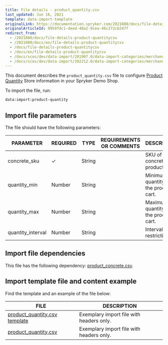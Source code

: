 ```yaml
---
title: File details - product_quantity.csv
last_updated: Jun 16, 2021
template: data-import-template
originalLink: https://documentation.spryker.com/2021080/docs/file-details-product-quantitycsv
originalArticleId: 9959fdc1-deed-48a2-9cea-46c272cb247f
redirect_from:
  - /2021080/docs/file-details-product-quantitycsv
  - /2021080/docs/en/file-details-product-quantitycsv
  - /docs/file-details-product-quantitycsv
  - /docs/en/file-details-product-quantitycsv
  - /docs/scos/dev/data-import/201907.0/data-import-categories/merchandising-setup/product-merchandising/file-details-product-quantity.csv.html
  - /docs/scos/dev/data-import/202212.0/data-import-categories/merchandising-setup/product-merchandising/file-details-product-quantity.csv.html
---
```


This document describes the `product_quantity.csv` file to configure [Product Quantity](/docs/pbc/all/cart-and-checkout/{{site.version}}/non-splittable-products-feature-overview.html) Store information in your Spryker Demo Shop.

To import the file, run:

```bash
data:import:product-quantity
```

## Import file parameters

The file should have the following parameters:

| PARAMETER | REQUIRED | TYPE | REQUIREMENTS OR COMMENTS | DESCRIPTION |
| --- | --- | --- | --- | --- |
| concrete_sku | &check; | String |  | SKU of the concrete product. |
| quantity_min | Number | String |  |Minimum quantity of the product in cart.  |
| quantity_max | Number | String |  | Maximum quantity of the product in cart. |
| quantity_interval | Number | String |  | Interval restrictions. |

## Import file dependencies

This file has the following dependency: [product_concrete.csv](/docs/scos/dev/data-import/{{site.version}}/data-import-categories/catalog-setup/products/file-details-product-concrete.csv.html).

## Import template file and content example

Find the template and an example of the file below:

| FILE | DESCRIPTION |
| --- | --- |
| [product_quantity.csv template](https://spryker.s3.eu-central-1.amazonaws.com/docs/Developer+Guide/Back-End/Data+Manipulation/Data+Ingestion/Data+Import/Data+Import+Categories/Merchandising+Setup/Product+Merchandising/Template+product_quantity.csv) | Exemplary import file with headers only. |
| [product_quantity.csv](https://spryker.s3.eu-central-1.amazonaws.com/docs/Developer+Guide/Back-End/Data+Manipulation/Data+Ingestion/Data+Import/Data+Import+Categories/Merchandising+Setup/Product+Merchandising/product_quantity.csv) | Exemplary import file with headers only. |

